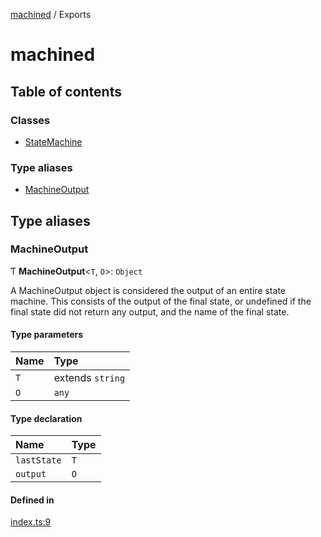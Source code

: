 [machined](README.md) / Exports

# machined

## Table of contents

### Classes

- [StateMachine](classes/StateMachine.md)

### Type aliases

- [MachineOutput](modules.md#machineoutput)

## Type aliases

### MachineOutput

Ƭ **MachineOutput**<`T`, `O`\>: `Object`

A MachineOutput object is considered the output of an entire state machine.
This consists of the output of the final state, or undefined if the final state
did not return any output, and the name of the final state.

#### Type parameters

| Name | Type |
| :------ | :------ |
| `T` | extends `string` |
| `O` | `any` |

#### Type declaration

| Name | Type |
| :------ | :------ |
| `lastState` | `T` |
| `output` | `O` |

#### Defined in

[index.ts:9](https://github.com/ChristianMarchetta/machined/blob/745ec41/src/index.ts#L9)
